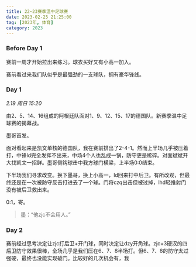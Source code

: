 ```yaml
---
title: 22~23赛季温中足球赛
date: 2023-02-25 21:25:00
tag: [2023年, 体育]
category: 2023
---
```


### Before Day 1

赛前一周才开始拉出来练习。球衣买好又有小高一加入。

赛前看过来我们队似乎是最强劲的一支球队，拥有豪华锋线。

### Day 1

*2.19 周日 15:20*

由2、5、14、16组成的阿根廷队面对1、9、12、15、17的德国队。新赛季温中足球赛的揭幕战。

墨哥首发。

面对看起来是凯文单核的德国队，我在赛前排出了2-4-1。然而上半场几乎被压着打，中锋ld完全发挥不出来，中场4个人也乱成一锅，防守更是稀碎。对面斌斌开大找凯文一招鲜。墨哥侧钩球击中我方球门横梁，上半场0:0结束。

下半场我们寻求改变。换下墨哥，换上小高一，ld回来打中后卫。有所改观，但最终还是在一次被防守反击打进去了一个球。门将czq出击但被过掉，lhd轻推射门没有被后卫救出来。

0:1，寄。

> 墨：“他zjc不会用人。”

### Day 2

赛前经过思考决定让zjc打后卫+开门球，同时决定让dzy开角球。zjc+3硬汉的四后卫防守效果很棒，全场几乎是我们压在6、7、8半场打。但6、7、8的防守太过强硬，最终也没能实现破门。比较好的几次机会有，我
